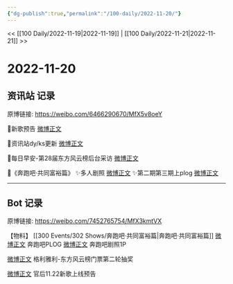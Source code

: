 ```yaml
---
{"dg-publish":true,"permalink":"/100-daily/2022-11-20/"}
---
```



<< [[100 Daily/2022-11-19\|2022-11-19]] | [[100 Daily/2022-11-21\|2022-11-21]] >>

# 2022-11-20

## 资讯站 记录

原博链接: https://weibo.com/6466290670/MfX5v8oeY

🌟新歌预告 [微博正文](https://m.weibo.cn/6466290670/4837962821145902)

🌟资讯站dy/ks更新 [微博正文](https://m.weibo.cn/6466290670/4837953367444905)

🌟每日早安-第28届东方风云榜后台采访 [微博正文](https://m.weibo.cn/6466290670/4837801197569822)

🌟《奔跑吧·共同富裕篇》
✨多人剧照 [微博正文](https://m.weibo.cn/6466290670/4837869765526835)
✨第二期第三期上plog [微博正文](https://m.weibo.cn/6466290670/4837852896824415)

---
## Bot 记录

原博链接: https://weibo.com/7452765754/MfX3kmtVX

【物料】
[[300 Events/302 Shows/奔跑吧·共同富裕篇\|奔跑吧·共同富裕篇]]
[微博正文](https://weibo.com/detail/4837850266734745) 奔跑吧PLOG
[微博正文](https://weibo.com/detail/4837860786834631) 奔跑吧剧照1P

[微博正文](https://weibo.com/detail/4837886756914692) 格利雅利-东方风云榜门票第二轮抽奖

[微博正文](https://weibo.com/detail/4837960987706887) 官后11.22新歌上线预告
